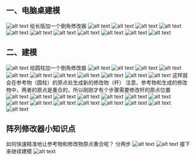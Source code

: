 ## 一、电脑桌建模
![alt text](image.png)
给长版加一个倒角修改器
![alt text](image-1.png)
![alt text](image-2.png)
![alt text](image-3.png)
![alt text](image-4.png)
![alt text](image-5.png)
![alt text](image-6.png)
![alt text](image-7.png)
![alt text](image-8.png)
![alt text](image-10.png)
![alt text](image-11.png)
![alt text](image-12.png)
## 二、建模
![alt text](image-13.png)
给圆柱加一个倒角修改器
![alt text](image-14.png)
![alt text](image-15.png)
![alt text](image-16.png)
![alt text](image-17.png)
![alt text](image-18.png)
![alt text](image-19.png)
![alt text](image-20.png)
![alt text](image-21.png)
![alt text](image-22.png)
![alt text](image-23.png)
![alt text](image-24.png)
这样就会在参考物（圆柱）的原点处生成新的修改物（杆）
注意，参考物和生成的修改物中，两者的原点是重合的，所以刚刚才有个步骤需要修改杆的原点位置
![alt text](image-25.png)
![alt text](image-26.png)
![alt text](image-27.png)
![alt text](image-28.png)
![alt text](image-29.png)
![alt text](image-30.png)
![alt text](image-31.png)
![alt text](image-32.png)
![alt text](image-33.png)
![alt text](image-34.png)
![alt text](image-35.png)
![alt text](image-36.png)
![alt text](image-37.png)
![alt text](image-38.png)
![alt text](image-39.png)
## 阵列修改器小知识点
如何快速精准地让参考物和修改物原点重合呢？
分两步
![alt text](image-40.png)
![alt text](image-42.png)
接下来继续建模
![alt text](image-43.png)